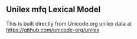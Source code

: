 Unilex mfq Lexical Model
----------------------

This is built directly from Unicode.org unilex data at
https://github.com/unicode-org/unilex
